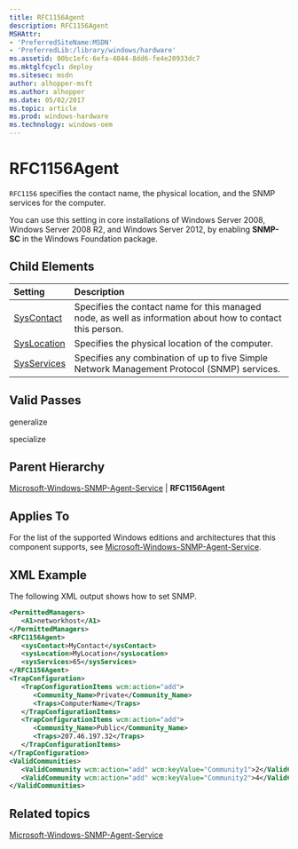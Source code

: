 ```yaml
---
title: RFC1156Agent
description: RFC1156Agent
MSHAttr:
- 'PreferredSiteName:MSDN'
- 'PreferredLib:/library/windows/hardware'
ms.assetid: 00bc1efc-6efa-4044-8dd6-fe4e20933dc7
ms.mktglfcycl: deploy
ms.sitesec: msdn
author: alhopper-msft
ms.author: alhopper
ms.date: 05/02/2017
ms.topic: article
ms.prod: windows-hardware
ms.technology: windows-oem
---
```

# RFC1156Agent

`RFC1156` specifies the contact name, the physical location, and the SNMP services for the computer.

You can use this setting in core installations of Windows Server 2008, Windows Server 2008 R2, and Windows Server 2012, by enabling **SNMP-SC** in the Windows Foundation package.

## Child Elements

| Setting                 | Description                                                                           |
|:------------------------|:--------------------------------------------------------------------------------------|
| [SysContact](microsoft-windows-snmp-agent-service-rfc1156agent-syscontact.md) | Specifies the contact name for this managed node, as well as information about how to contact this person. |
| [SysLocation](microsoft-windows-snmp-agent-service-rfc1156agent-syslocation.md) | Specifies the physical location of the computer. |
| [SysServices](microsoft-windows-snmp-agent-service-rfc1156agent-sysservices.md) | Specifies any combination of up to five Simple Network Management Protocol (SNMP) services. |

## Valid Passes

generalize

specialize

## Parent Hierarchy

[Microsoft-Windows-SNMP-Agent-Service](microsoft-windows-snmp-agent-service.md) | **RFC1156Agent**

## Applies To

For the list of the supported Windows editions and architectures that this component supports, see [Microsoft-Windows-SNMP-Agent-Service](microsoft-windows-snmp-agent-service.md).

## XML Example

The following XML output shows how to set SNMP.

```XML
<PermittedManagers>
   <A1>networkhost</A1>
</PermittedManagers>
<RFC1156Agent>
   <sysContact>MyContact</sysContact>
   <sysLocation>MyLocation</sysLocation>
   <sysServices>65</sysServices>
</RFC1156Agent>
<TrapConfiguration>
   <TrapConfigurationItems wcm:action="add">
      <Community_Name>Private</Community_Name>
      <Traps>ComputerName</Traps>
   </TrapConfigurationItems>
   <TrapConfigurationItems wcm:action="add">
      <Community_Name>Public</Community_Name>
      <Traps>207.46.197.32</Traps>
   </TrapConfigurationItems>
</TrapConfiguration>
<ValidCommunities>
   <ValidCommunity wcm:action="add" wcm:keyValue="Community1">2</ValidCommunity>
   <ValidCommunity wcm:action="add" wcm:keyValue="Community2">4</ValidCommunity>
</ValidCommunities>
```

## Related topics

[Microsoft-Windows-SNMP-Agent-Service](microsoft-windows-snmp-agent-service.md)
